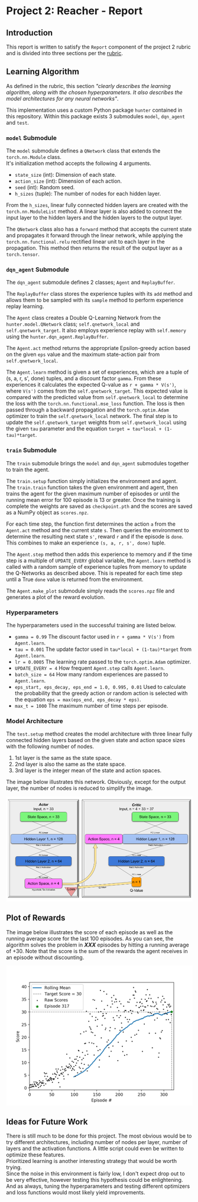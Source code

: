 # Project 2: Reacher - Report

## Introduction
This report is written to satisfy the `Report` component of the project 2 rubric and is divided into three sections per 
the [rubric](https://review.udacity.com/#!/rubrics/1890/view).

## Learning Algorithm  
As defined in the rubric, this section _"clearly describes the learning algorithm, along with the chosen hyperparameters.
It also describes the model architectures for any neural networks"_.

This implementation uses a custom Python package `hunter` contained in this repository.  Within this package exists 3 submodules `model`, `dqn_agent` and `test`.

### `model` Submodule
The `model` submodule  defines a `QNetwork` class that extends the `torch.nn.Module` class.  
It's initialization method accepts the following 4 arguments.  
- `state_size` (int): Dimension of each state.  
- `action_size` (int): Dimension of each action.  
- `seed` (int): Random seed.  
- `h_sizes` (tuple): The number of nodes for each hidden layer.  

From the `h_sizes`, linear fully connected hidden layers are created with the `torch.nn.ModuleList` method.  A linear layer is also added to connect the input layer to the hidden layers and the hidden layers to the output layer.  

The `QNetwork` class also has a `forward` method that accepts the current state and propagates it forward through the linear network, while applying the `torch.nn.functional.relu` rectified linear unit to each layer in the propagation.  This method then returns the result of the output layer as a `torch.tensor`.

### `dqn_agent` Submodule
The `dqn_agent` submodule defines 2 classes; `Agent` and `ReplayBuffer`.  

The `ReplayBuffer` class stores the experience tuples with its `add` method and allows them to be sampled with its `sample` method to perform experience replay learning.  

The `Agent` class creates a Double Q-Learning Network from the `hunter.model.QNetwork` class; `self.qnetwork_local` and `self.qnetwork_target`.  It also employs experience replay with `self.memory` using the `hunter.dqn_agent.ReplayBuffer`.  

The `Agent.act` method returns the appropriate Epsilon-greedy action based on the given `eps` value and the maximum state-action pair from `self.qnetwork_local`.

The `Agent.learn` method is given a set of experiences, which are a tuple of (s, a, r, s', done) tuples, and a discount factor `gamma`.  From these experiences it calculates the expected Q-value as `r + gamma * V(s')`, where `V(s')` comes from the `self.qnetwork_target`.  This expected value is compared with the predicted value from `self.qnetwork_local` to determine the loss with the `torch.nn.functional.mse_loss` function.  The loss is then passed through a backward propagation and the `torch.optim.Adam` optimizer to train the `self.qnetwork_local` network.  The final step is to update the `self.qnetwork_target` weights from `self.qnetwork_local` using the given `tau` parameter and the equation `target = tau*local + (1-tau)*target`.

### `train` Submodule
The `train` submodule brings the `model` and `dqn_agent` submodules together to train the agent.  

The `train.setup` function simply initializes the environment and agent.  
The `train.train` function takes the given environment and agent, then trains the agent for the given maximum number of episodes or until the running mean error for 100 episode is 13 or greater.  Once the training is complete the weights are saved as `checkpoint.pth` and the scores are saved as a NumPy object as `scores.npz`.

For each time step, the function first determines the action `a` from the `Agent.act` method and the current state `s`.  Then queries the environment to determine the resulting next state `s'`, reward `r` and if the episode is `done`.  This combines to make an experience `(s, a, r, s', done)` tuple.  

The `Agent.step` method then adds this experience to memory and if the time step is a multiple of `UPDATE_EVERY` global variable, the `Agent.learn` method is called with a random sample of experience tuples from memory to update the Q-Networks as described above.  This is repeated for each time step until a True `done` value is returned from the environment.  

The `Agent.make_plot` submodule simply reads the `scores.npz` file and generates a plot of the reward evolution.  

### Hyperparameters
The hyperparameters used in the successful training are listed below.
- `gamma = 0.99` The discount factor used in `r + gamma * V(s')` from `Agent.learn`.
- `tau = 0.001` The update factor used in `tau*local + (1-tau)*target` from `Agent.learn`.
- `lr = 0.0005` The learning rate passed to the `torch.optim.Adam` optimizer.
- `UPDATE_EVERY = 4` How frequent `Agent.step` calls `Agent.learn`.
- `batch_size = 64` How many random experiences are passed to `Agent.learn`.
- `eps_start, eps_decay, eps_end = 1.0, 0.995, 0.01` Used to calculate the probability that the greedy action or random action is selected with the equation `eps = max(eps_end, eps_decay * eps)`.
- `max_t = 1000` The maximum number of time steps per episode.  

### Model Architecture
The `test.setup` method creates the model architecture with three linear fully connected hidden layers based on the given state and action space sizes with the following number of nodes.  
1. 1st layer is the same as the state space.  
2. 2nd layer is also the same as the state space.  
3. 3rd layer is the integer mean of the state and action spaces.  

The image below illustrates this network.  Obviously, except for the output layer, the number of nodes is reduced to simplify the image.  

![network](network.png)

## Plot of Rewards  
The image below illustrates the score of each episode as well as the running average score for the last 100 episodes.
As you can see, the algorithm solves the problem in **_XXX_** episodes by hitting a running average of +30.  Note that
the score is the sum of the rewards the agent receives in an episode without discounting.

![Scores](scores.png)

## Ideas for Future Work
There is still much to be done for this project.  The most obvious would be to try different architectures, including number of nodes per layer, number of layers and the activation functions.  A little script could even be written to optimize these features.  
Prioritized learning is another interesting strategy that would be worth trying.  
Since the noise in this environment is fairly low, I don't expect drop out to be very effective, however testing this hypothesis could be enlightening.
And as always, tuning the hyperparameters and testing different optimizers and loss functions would most likely yield improvements.
